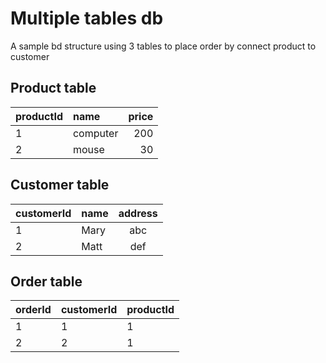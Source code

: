 # Multiple tables db

A sample bd structure using 3 tables to place order by connect product to customer

## Product table

| productId | name     | price |
| :-------- | :------- | ----: |
| 1         | computer |   200 |
| 2         | mouse    |    30 |

## Customer table

| customerId | name | address |
| :--------- | :--- | :-----: |
| 1          | Mary |   abc   |
| 2          | Matt |   def   |

## Order table

| orderId | customerId | productId |
| :------ | :--------- | :-------- |
| 1       | 1          | 1         |
| 2       | 2          | 1         |
